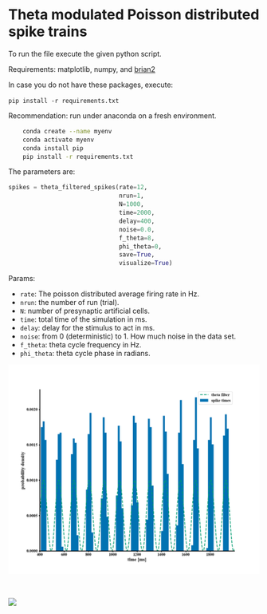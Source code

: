 # Theta modulated Poisson distributed spike trains

To run the file execute the given python script.

Requirements: matplotlib, numpy, and [brian2](https://brian2.readthedocs.io/en/stable/)

In case you do not have these packages, execute:

`pip install -r requirements.txt`

Recommendation: run under anaconda on a fresh environment.

```bash
	conda create --name myenv
	conda activate myenv
	conda install pip
	pip install -r requirements.txt
```


The parameters are:

```python
spikes = theta_filtered_spikes(rate=12,
                               nrun=1,
                               N=1000,
                               time=2000,
                               delay=400,
                               noise=0.0,
                               f_theta=8,
                               phi_theta=0,
                               save=True,
                               visualize=True)
```

Params:
- `rate`: The poisson distributed average firing rate in Hz.
- `nrun`: the number of run (trial).
- `N`: number of presynaptic artificial cells.
- `time`: total time of the simulation in ms.
- `delay`: delay for the stimulus to act in ms.
- `noise`: from 0 (deterministic) to 1. How much noise in the data set.
- `f_theta`: theta cycle frequency in Hz.
- `phi_theta`: theta cycle phase in radians.


![](histogram.png)

<br>

![](rasterplot.png)

